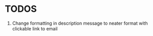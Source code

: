 # TODOS

1. Change formatting in description message to neater format with clickable link to email 
